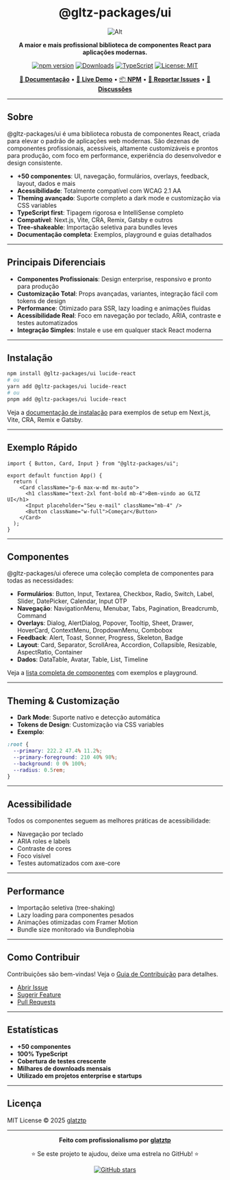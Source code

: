 
<div align="center">

# @gltz-packages/ui

![Alt](https://repobeats.axiom.co/api/embed/daa29dc86cb7b8844337c5528be01db2239880ad.svg "Repobeats analytics image")

**A maior e mais profissional biblioteca de componentes React para aplicações modernas.**

[![npm version](https://img.shields.io/npm/v/@gltz-packages/ui?style=flat-square&logo=npm&logoColor=white)](https://www.npmjs.com/package/@gltz-packages/ui)
[![Downloads](https://img.shields.io/npm/dm/@gltz-packages/ui?style=flat-square&logo=npm&logoColor=white)](https://www.npmjs.com/package/@gltz-packages/ui)
[![TypeScript](https://img.shields.io/badge/TypeScript-Ready-blue?style=flat-square&logo=typescript&logoColor=white)](https://www.typescriptlang.org/)
[![License: MIT](https://img.shields.io/badge/License-MIT-green.svg?style=flat-square)](https://opensource.org/licenses/MIT)

[📖 **Documentação**](https://gltz.vercel.app/docs) • [🚀 **Live Demo**](https://gltz.vercel.app) • [📦 **NPM**](https://www.npmjs.com/package/@gltz-packages/ui) • [🐛 **Reportar Issues**](https://github.com/glatztp/gltz/issues) • [💬 **Discussões**](https://github.com/glatztp/gltz/discussions)

</div>

---

## Sobre

@gltz-packages/ui é uma biblioteca robusta de componentes React, criada para elevar o padrão de aplicações web modernas. São dezenas de componentes profissionais, acessíveis, altamente customizáveis e prontos para produção, com foco em performance, experiência do desenvolvedor e design consistente.

- **+50 componentes**: UI, navegação, formulários, overlays, feedback, layout, dados e mais
- **Acessibilidade**: Totalmente compatível com WCAG 2.1 AA
- **Theming avançado**: Suporte completo a dark mode e customização via CSS variables
- **TypeScript first**: Tipagem rigorosa e IntelliSense completo
- **Compatível**: Next.js, Vite, CRA, Remix, Gatsby e outros
- **Tree-shakeable**: Importação seletiva para bundles leves
- **Documentação completa**: Exemplos, playground e guias detalhados

---

## Principais Diferenciais

- **Componentes Profissionais**: Design enterprise, responsivo e pronto para produção
- **Customização Total**: Props avançadas, variantes, integração fácil com tokens de design
- **Performance**: Otimizado para SSR, lazy loading e animações fluidas
- **Acessibilidade Real**: Foco em navegação por teclado, ARIA, contraste e testes automatizados
- **Integração Simples**: Instale e use em qualquer stack React moderna

---

## Instalação

```bash
npm install @gltz-packages/ui lucide-react
# ou
yarn add @gltz-packages/ui lucide-react
# ou
pnpm add @gltz-packages/ui lucide-react
```

Veja a [documentação de instalação](https://gltz.vercel.app/docs/installation) para exemplos de setup em Next.js, Vite, CRA, Remix e Gatsby.

---

## Exemplo Rápido

```tsx
import { Button, Card, Input } from "@gltz-packages/ui";

export default function App() {
  return (
    <Card className="p-6 max-w-md mx-auto">
      <h1 className="text-2xl font-bold mb-4">Bem-vindo ao GLTZ UI</h1>
      <Input placeholder="Seu e-mail" className="mb-4" />
      <Button className="w-full">Começar</Button>
    </Card>
  );
}
```

---

## Componentes

@gltz-packages/ui oferece uma coleção completa de componentes para todas as necessidades:

- **Formulários**: Button, Input, Textarea, Checkbox, Radio, Switch, Label, Slider, DatePicker, Calendar, Input OTP
- **Navegação**: NavigationMenu, Menubar, Tabs, Pagination, Breadcrumb, Command
- **Overlays**: Dialog, AlertDialog, Popover, Tooltip, Sheet, Drawer, HoverCard, ContextMenu, DropdownMenu, Combobox
- **Feedback**: Alert, Toast, Sonner, Progress, Skeleton, Badge
- **Layout**: Card, Separator, ScrollArea, Accordion, Collapsible, Resizable, AspectRatio, Container
- **Dados**: DataTable, Avatar, Table, List, Timeline

Veja a [lista completa de componentes](https://gltz.vercel.app/docs/components) com exemplos e playground.

---

## Theming & Customização

- **Dark Mode**: Suporte nativo e detecção automática
- **Tokens de Design**: Customização via CSS variables
- **Exemplo**:

```css
:root {
  --primary: 222.2 47.4% 11.2%;
  --primary-foreground: 210 40% 98%;
  --background: 0 0% 100%;
  --radius: 0.5rem;
}
```

---

## Acessibilidade

Todos os componentes seguem as melhores práticas de acessibilidade:

- Navegação por teclado
- ARIA roles e labels
- Contraste de cores
- Foco visível
- Testes automatizados com axe-core

---

## Performance

- Importação seletiva (tree-shaking)
- Lazy loading para componentes pesados
- Animações otimizadas com Framer Motion
- Bundle size monitorado via Bundlephobia

---

## Como Contribuir

Contribuições são bem-vindas! Veja o [Guia de Contribuição](CONTRIBUTING.md) para detalhes.

- [Abrir Issue](https://github.com/glatztp/gltz/issues/new?template=bug_report.md)
- [Sugerir Feature](https://github.com/glatztp/gltz/issues/new?template=feature_request.md)
- [Pull Requests](https://github.com/glatztp/gltz/pulls)

---

## Estatísticas

- **+50 componentes**
- **100% TypeScript**
- **Cobertura de testes crescente**
- **Milhares de downloads mensais**
- **Utilizado em projetos enterprise e startups**

---

## Licença

MIT License © 2025 [glatztp](https://github.com/glatztp)

---

<div align="center">

**Feito com profissionalismo por [glatztp](https://github.com/glatztp)**

⭐ Se este projeto te ajudou, deixe uma estrela no GitHub! ⭐

[![GitHub stars](https://img.shields.io/github/stars/glatztp/gltz?style=social)](https://github.com/glatztp/gltz/stargazers)

</div>

